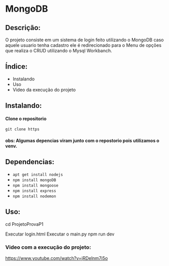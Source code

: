 # MongoDB

## Descrição:
O projeto consiste em um sistema de login feito utilizando o MongoDB caso aquele usuario tenha cadastro ele é redirecionado para o Menu de opções que realiza o CRUD utilizando o Mysql Workbanch.

## Índice:
 * Instalando
 * Uso
 * Video da execução do projeto

## Instalando:

#### Clone o repositorio
```git clone https```

#### obs: Algumas depencias viram junto com o repostorio pois utilizamos o venv.

## Dependencias:
- ```apt get install nodejs```
- ```npm install mongoDB```
- ```npm install mongoose```
- ```npm install express```
- ```npm install nodemon```

## Uso:

cd ProjetoProvaP1

Executar login.html
Executar o main.py
npm run dev

### Video com a execução do projeto:

https://www.youtube.com/watch?v=jRDelnm7i5o